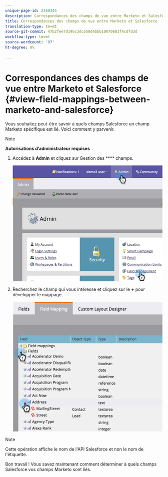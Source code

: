 ```yaml
---
unique-page-id: 2360344
description: Correspondances des champs de vue entre Marketo et Salesforce - Docs Marketo - Documentation sur les produits
title: Correspondances des champs de vue entre Marketo et Salesforce
translation-type: tm+mt
source-git-commit: 47b2fee7d146c3dc558d4bbb10070683f4cdfd3d
workflow-type: tm+mt
source-wordcount: '97'
ht-degree: 0%

---
```



# Correspondances des champs de vue entre Marketo et Salesforce {#view-field-mappings-between-marketo-and-salesforce}

Vous souhaitez peut-être savoir à quels champs Salesforce un champ Marketo spécifique est lié. Voici comment y parvenir.

>[!NOTE]
>
>**Autorisations d’administrateur requises**

1. Accédez à **Admin** et cliquez sur Gestion des **** champs.

   ![](assets/image2014-9-19-9-3a54-3a26.png)

1. Recherchez le champ qui vous intéresse et cliquez sur le **+** pour développer le mappage.

   ![](assets/image2014-9-19-9-3a54-3a34.png)

>[!NOTE]
>
>Cette opération affiche le nom de l&#39;API Salesforce et non le nom de l&#39;étiquette.

Bon travail ! Vous savez maintenant comment déterminer à quels champs Salesforce vos champs Marketo sont liés.